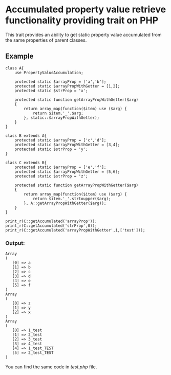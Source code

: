 # Accumulated property value retrieve functionality providing trait on PHP
This trait provides an ability to get static property value accumulated from the same properties of parent classes.

## Example
```
class A{
	use PropertyValueAccumulation;

	protected static $arrayProp = ['a','b'];
	protected static $arrayPropWithGetter = [1,2];
	protected static $strProp = 'x';

	protected static function getArrayPropWithGetter($arg)
	{
		return array_map(function($item) use ($arg) {
			return $item.'_'.$arg;
		}, static::$arrayPropWithGetter);
	}
}

class B extends A{
	protected static $arrayProp = ['c','d'];
	protected static $arrayPropWithGetter = [3,4];
	protected static $strProp = 'y';
}

class C extends B{
	protected static $arrayProp = ['e','f'];
	protected static $arrayPropWithGetter = [5,6];
	protected static $strProp = 'z';

	protected static function getArrayPropWithGetter($arg)
	{
		return array_map(function($item) use ($arg) {
			return $item.'_'.strtoupper($arg);
		}, A::getArrayPropWithGetter($arg));
	}
}

print_r(C::getAccumulated('arrayProp'));
print_r(C::getAccumulated('strProp',0));
print_r(C::getAccumulated('arrayPropWithGetter',1,['test']));
```
### Output:
```
Array
(
   [0] => a
   [1] => b
   [2] => c
   [3] => d
   [4] => e
   [5] => f
)
Array
(
   [0] => z
   [1] => y
   [2] => x
)
Array
(
   [0] => 1_test
   [1] => 2_test
   [2] => 3_test
   [3] => 4_test
   [4] => 1_test_TEST
   [5] => 2_test_TEST
)
```
You can find the same code in *test.php* file.